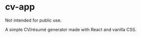 # cv-app

Not intended for public use.

A simple CV/résumé generator made with React and vanilla CSS.
